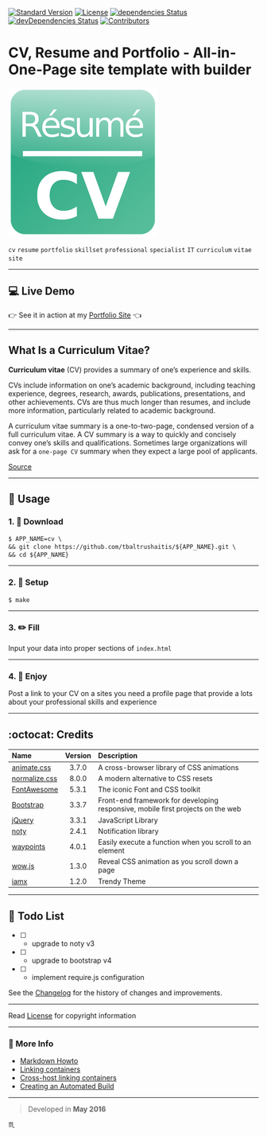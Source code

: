 [![Standard Version](https://img.shields.io/badge/release-standard%20version-brightgreen.svg?style=plastic)](https://github.com/conventional-changelog/standard-version)
[![License](https://img.shields.io/badge/license-MIT-green.svg?style=flat)](https://github.com/tbaltrushaitis/cv/blob/master/LICENSE)
[![dependencies Status](https://david-dm.org/tbaltrushaitis/cv/status.svg)](https://david-dm.org/tbaltrushaitis/cv)
[![devDependencies Status](https://david-dm.org/tbaltrushaitis/cv/dev-status.svg)](https://david-dm.org/tbaltrushaitis/cv?type=dev)
[![Contributors](https://img.shields.io/github/contributors/tbaltrushaitis/cv.svg)](https://github.com/tbaltrushaitis/cv/graphs/contributors)

# CV, Resume and Portfolio - All-in-One-Page site template with builder #

![CV Logo](assets/img/cv-01.png)

`cv` `resume` `portfolio` `skillset` `professional` `specialist` `IT` `curriculum` `vitae` `site`

---

## :computer: Live Demo ##
:point_right: See it in action at my [Portfolio Site](http://bit.ly/tomascv) :point_left:

---

## What Is a Curriculum Vitae? ##

**Curriculum vitae** (CV) provides a summary of one’s experience and skills.

CVs include information on one’s academic background, including teaching experience, degrees, research, awards, publications, presentations, and other achievements. CVs are thus much longer than resumes, and include more information, particularly related to academic background.

A curriculum vitae summary is a one-to-two-page, condensed version of a full curriculum vitae. A CV summary is a way to quickly and concisely convey one’s skills and qualifications. Sometimes large organizations will ask for a `one-page CV` summary when they expect a large pool of applicants.

[Source](https://www.thebalance.com/cv-vs-resume-2058495)

---

## :runner: Usage ##

### 1. :briefcase: Download ###
```shell
$ APP_NAME=cv \
&& git clone https://github.com/tbaltrushaitis/${APP_NAME}.git \
&& cd ${APP_NAME}
```

---

### 2. :wrench: Setup ###
```shell
$ make
```

---

### 3. :pencil2: Fill ###

Input your data into proper sections of `index.html`

---

### 4. :koala: Enjoy ###

Post a link to your CV on a sites you need a profile page that provide a lots about your professional skills and experience

---

## :octocat: Credits ##

 Name | Version | Description |
:-----|:-------:|:------------|
 [animate.css](http://daneden.github.io/animate.css/) | 3.7.0 | A cross-browser library of CSS animations
 [normalize.css](http://necolas.github.io/normalize.css/) | 8.0.0 | A modern alternative to CSS resets
 [FontAwesome](http://fontawesome.io/) | 5.3.1 | The iconic Font and CSS toolkit
 [Bootstrap](http://getbootstrap.com) | 3.3.7 | Front-end framework for developing responsive, mobile first projects on the web
 [jQuery](http://jquery.com/) | 3.3.1 | JavaScript Library
 [noty](http://ned.im/noty) | 2.4.1 | Notification library
 [waypoints](https://github.com/imakewebthings/waypoints) | 4.0.1 | Easily execute a function when you scroll to an element
 [wow.js](https://wowjs.uk/) | 1.3.0 | Reveal CSS animation as you scroll down a page
 [iamx](https://trendytheme.net/items/i-am-x-html-resume-template/) | 1.2.0 | Trendy Theme

---

## :pushpin: Todo List ##

- [ ] - upgrade to noty v3
- [ ] - upgrade to bootstrap v4
- [ ] - implement require.js configuration

See the [Changelog][Changelog] for the history of changes and improvements.

---

Read [License][License] for copyright information

---

### :link: More Info ###

 - [Markdown Howto](https://bitbucket.org/tutorials/markdowndemo)
 - [Linking containers](https://docs.docker.com/engine/userguide/networking/default_network/dockerlinks.md)
 - [Cross-host linking containers](https://docs.docker.com/engine/admin/ambassador_pattern_linking.md)
 - [Creating an Automated Build](https://docs.docker.com/docker-hub/builds/)

---
> Developed in **May 2016**

:scorpius:

[Changelog]: CHANGELOG.md
[License]: LICENSE.md
